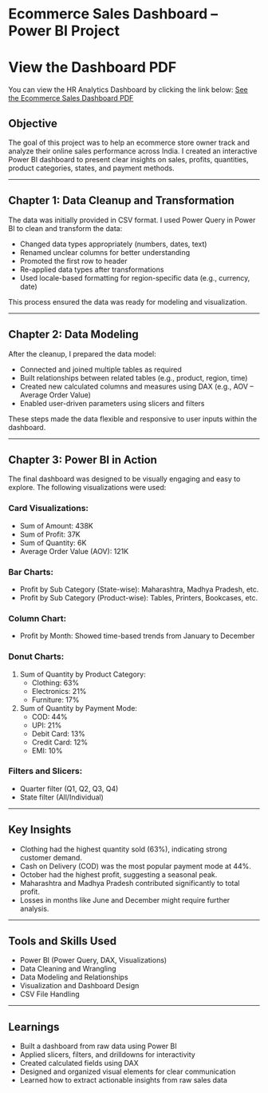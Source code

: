 # Ecommerce Sales Dashboard – Power BI Project

# View the Dashboard PDF
You can view the HR Analytics Dashboard by clicking the link below:
[See the Ecommerce Sales Dashboard PDF](Ecommerce%20Sales%20Dashboard.pdf)

## Objective

The goal of this project was to help an ecommerce store owner track and analyze their online sales performance across India. I created an interactive Power BI dashboard to present clear insights on sales, profits, quantities, product categories, states, and payment methods.

---

## Chapter 1: Data Cleanup and Transformation

The data was initially provided in CSV format. I used Power Query in Power BI to clean and transform the data:

- Changed data types appropriately (numbers, dates, text)
- Renamed unclear columns for better understanding
- Promoted the first row to header
- Re-applied data types after transformations
- Used locale-based formatting for region-specific data (e.g., currency, date)

This process ensured the data was ready for modeling and visualization.

---

## Chapter 2: Data Modeling

After the cleanup, I prepared the data model:

- Connected and joined multiple tables as required
- Built relationships between related tables (e.g., product, region, time)
- Created new calculated columns and measures using DAX (e.g., AOV – Average Order Value)
- Enabled user-driven parameters using slicers and filters

These steps made the data flexible and responsive to user inputs within the dashboard.

---

## Chapter 3: Power BI in Action

The final dashboard was designed to be visually engaging and easy to explore. The following visualizations were used:

### Card Visualizations:
- Sum of Amount: 438K
- Sum of Profit: 37K
- Sum of Quantity: 6K
- Average Order Value (AOV): 121K

### Bar Charts:
- Profit by Sub Category (State-wise): Maharashtra, Madhya Pradesh, etc.
- Profit by Sub Category (Product-wise): Tables, Printers, Bookcases, etc.

### Column Chart:
- Profit by Month: Showed time-based trends from January to December

### Donut Charts:
1. Sum of Quantity by Product Category:
   - Clothing: 63%
   - Electronics: 21%
   - Furniture: 17%
2. Sum of Quantity by Payment Mode:
   - COD: 44%
   - UPI: 21%
   - Debit Card: 13%
   - Credit Card: 12%
   - EMI: 10%

### Filters and Slicers:
- Quarter filter (Q1, Q2, Q3, Q4)
- State filter (All/Individual)

---

## Key Insights

- Clothing had the highest quantity sold (63%), indicating strong customer demand.
- Cash on Delivery (COD) was the most popular payment mode at 44%.
- October had the highest profit, suggesting a seasonal peak.
- Maharashtra and Madhya Pradesh contributed significantly to total profit.
- Losses in months like June and December might require further analysis.

---

## Tools and Skills Used

- Power BI (Power Query, DAX, Visualizations)
- Data Cleaning and Wrangling
- Data Modeling and Relationships
- Visualization and Dashboard Design
- CSV File Handling

---

## Learnings

- Built a dashboard from raw data using Power BI
- Applied slicers, filters, and drilldowns for interactivity
- Created calculated fields using DAX
- Designed and organized visual elements for clear communication
- Learned how to extract actionable insights from raw sales data

